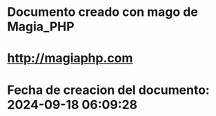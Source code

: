 # 
# Documento creado con mago de Magia_PHP 
# http://magiaphp.com 
# Fecha de creacion del documento: 2024-09-18 06:09:28 
